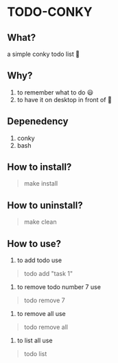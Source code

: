 # TODO-CONKY

## What?
a simple conky todo list :scroll:

## Why?
1. to remember what to do :smiley:
1. to have it on desktop in front of :eyes: 

## Depenedency
1. conky
1. bash

## How to install?
> make install

## How to uninstall?
> make clean

## How to use?
1. to add todo use
> todo add "task 1"
1. to remove todo number 7 use
> todo remove 7 
1. to remove all use
> todo remove all
1. to list all use
> todo list
